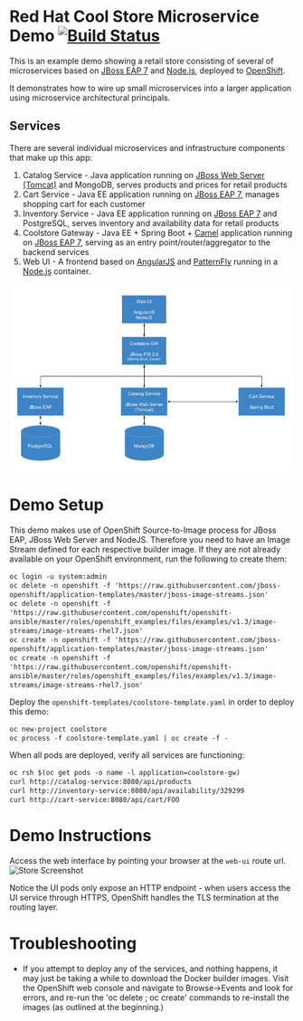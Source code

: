 Red Hat Cool Store Microservice Demo [![Build Status](https://travis-ci.org/jbossdemocentral/coolstore-microservice.svg?branch=demo-1)](https://travis-ci.org/jbossdemocentral/coolstore-microservice)
====================================
This is an example demo showing a retail store consisting of several of microservices based on [JBoss EAP 7](https://access.redhat.com/products/red-hat-jboss-enterprise-application-platform/) and [Node.js](https://access.redhat.com/documentation/en/openshift-enterprise/3.2/paged/using-images/chapter-1-source-to-image-s2i), deployed to [OpenShift](https://access.redhat.com/products/openshift-enterprise-red-hat/).

It demonstrates how to wire up small microservices into a larger application using microservice architectural principals.

Services
--------
There are several individual microservices and infrastructure components that make up this app:

1. Catalog Service - Java application running on [JBoss Web Server (Tomcat)](https://access.redhat.com/products/red-hat-jboss-web-server/) and MongoDB, serves products and prices for retail products
1. Cart Service - Java EE application running on [JBoss EAP 7](https://access.redhat.com/products/red-hat-jboss-enterprise-application-platform/), manages shopping cart for each customer
1. Inventory Service - Java EE application running on [JBoss EAP 7](https://access.redhat.com/products/red-hat-jboss-enterprise-application-platform/) and PostgreSQL, serves inventory and availability data for retail products
1. Coolstore Gateway - Java EE + Spring Boot + [Camel](http://camel.apache.org) application running on [JBoss EAP 7](https://access.redhat.com/products/red-hat-jboss-enterprise-application-platform/), serving as an entry point/router/aggregator to the backend services
1. Web UI - A frontend based on [AngularJS](https://angularjs.org) and [PatternFly](http://patternfly.org) running in a [Node.js](https://access.redhat.com/documentation/en/openshift-container-platform/3.3/paged/using-images/chapter-2-source-to-image-s2i) container.

![Architecture Screenshot](/docs/images/arch-diagram.png?raw=true "Architecture Diagram")

Demo Setup
================
This demo makes use of OpenShift Source-to-Image process for JBoss EAP, JBoss Web Server and NodeJS.
Therefore you need to have an Image Stream defined for each respective builder image. If they are not
already available on your OpenShift environment, run the following to create them:

```
oc login -u system:admin
oc delete -n openshift -f 'https://raw.githubusercontent.com/jboss-openshift/application-templates/master/jboss-image-streams.json'
oc delete -n openshift -f 'https://raw.githubusercontent.com/openshift/openshift-ansible/master/roles/openshift_examples/files/examples/v1.3/image-streams/image-streams-rhel7.json'
oc create -n openshift -f 'https://raw.githubusercontent.com/jboss-openshift/application-templates/master/jboss-image-streams.json'
oc create -n openshift -f 'https://raw.githubusercontent.com/openshift/openshift-ansible/master/roles/openshift_examples/files/examples/v1.3/image-streams/image-streams-rhel7.json'
```

Deploy the `openshift-templates/coolstore-template.yaml` in order to deploy this demo:
```
oc new-project coolstore
oc process -f coolstore-template.yaml | oc create -f -
```

When all pods are deployed, verify all services are functioning:
```
oc rsh $(oc get pods -o name -l application=coolstore-gw)
curl http://catalog-service:8080/api/products
curl http://inventory-service:8080/api/availability/329299
curl http://cart-service:8080/api/cart/FOO
```

Demo Instructions
================
Access the web interface by pointing your browser at the `web-ui` route url.
![Store Screenshot](/../screenshots/screenshots/store.png?raw=true "Store Screenshot")

Notice the UI pods only expose an HTTP endpoint - when users access the UI service through HTTPS,
OpenShift handles the TLS termination at the routing layer.

Troubleshooting
================
* If you attempt to deploy any of the services, and nothing happens, it may just be taking a while to download the Docker builder images. Visit the OpenShift web console and navigate to
Browse->Events and look for errors, and re-run the 'oc delete ; oc create' commands to re-install the images (as outlined at the beginning.)
